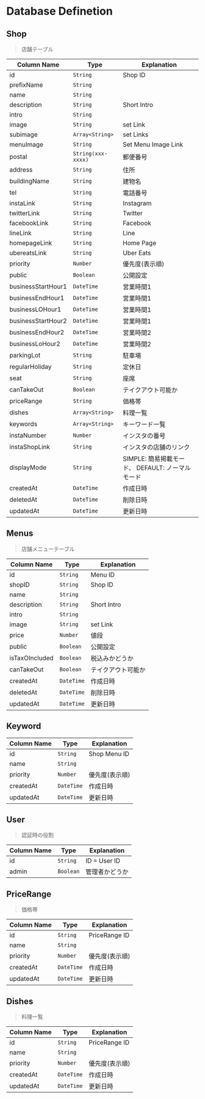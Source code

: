 # Database Definetion

## Shop

> 店舗テーブル

| Column Name        | Type               | Explanation        |
| ------------------ | ------------------ | ------------------ |
| id                 | `String`           | Shop ID            |
| prefixName         | `String`           |                    |
| name               | `String`           |                    |
| description        | `String`           | Short Intro        |
| intro              | `String`           |                    |
| image              | `String`           | set Link           |
| subimage           | `Array<String>`    | set Links          |
| menuImage          | `String`           | Set Menu Image Link |
| postal             | `String(xxx-xxxx)` | 郵便番号           |
| address            | `String`           | 住所               |
| buildingName       | `String`           | 建物名             |
| tel                | `String`           | 電話番号           |
| instaLink          | `String`           | Instagram          |
| twitterLink        | `String`           | Twitter            |
| facebookLink       | `String`           | Facebook           |
| lineLink           | `String`           | Line               |
| homepageLink       | `String`           | Home Page          |
| ubereatsLink       | `String`           | Uber Eats          |
| priority           | `Number`           | 優先度(表示順)      |
| public             | `Boolean`          | 公開設定           |
| businessStartHour1 | `DateTime`         | 営業時間1          |
| businessEndHour1   | `DateTime`         | 営業時間1          |
| businessLOHour1    | `DateTime`         | 営業時間1          |
| businessStartHour2 | `DateTime`         | 営業時間1          |
| businessEndHour2   | `DateTime`         | 営業時間2          |
| businessLoHour2    | `DateTime`         | 営業時間2          |
| parkingLot         | `String`           | 駐車場             |
| regularHoliday     | `String`           | 定休日             |
| seat               | `String`           | 座席             |
| canTakeOut         | `Boolean`          | テイクアウト可能か  |
| priceRange         | `String`           | 価格帯             |
| dishes             | `Array<String>`    | 料理一覧            |
| keywords           | `Array<String>`    | キーワード一覧      |
| instaNumber        | `Number`           | インスタの番号      |
| instaShopLink      | `String`           | インスタの店舗のリンク |
| displayMode        | `String`           | SIMPLE: 簡易掲載モード、 DEFAULT: ノーマルモード |
| createdAt          | `DateTime`         | 作成日時           |
| deletedAt          | `DateTime`         | 削除日時           |
| updatedAt          | `DateTime`         | 更新日時           |

## Menus

> 店舗メニューテーブル

| Column Name     | Type            | Explanation        |
| --------------  | --------------- | ------------------ |
| id              | `String`        | Menu ID            |
| shopID          | `String`        | Shop ID            |
| name            | `String`        |                    |
| description     | `String`        | Short Intro        |
| intro           | `String`        |                    |
| image           | `String`        | set Link           |
| price           | `Number`        | 値段               |
| public          | `Boolean`       | 公開設定            |
| isTaxOIncluded  | `Boolean`       | 税込みかどうか      |
| canTakeOut      | `Boolean`       | テイクアウト可能か  |
| createdAt       | `DateTime`      | 作成日時           |
| deletedAt       | `DateTime`      | 削除日時           |
| updatedAt       | `DateTime`      | 更新日時           |

## Keyword

| Column Name     | Type            | Explanation        |
| --------------  | --------------- | ------------------ |
| id              | `String`        | Shop Menu ID       |
| name            | `String`        |                    |
| priority        | `Number`        | 優先度(表示順)      |
| createdAt       | `DateTime`      | 作成日時           |
| updatedAt       | `DateTime`      | 更新日時           |

## User

> 認証時の役割

| Column Name     | Type            | Explanation   |
| --------------  | --------------- | ------------- |
| id              | `String`        | ID = User ID  |
| admin           | `Boolean`       | 管理者かどうか |

## PriceRange

> 価格帯

| Column Name     | Type            | Explanation   |
| --------------  | --------------- | ------------- |
| id              | `String`        | PriceRange ID |
| name            | `String`        |               |
| priority        | `Number`        | 優先度(表示順) |
| createdAt       | `DateTime`      | 作成日時      |
| updatedAt       | `DateTime`      | 更新日時      |

## Dishes

> 料理一覧

| Column Name     | Type            | Explanation   |
| --------------  | --------------- | ------------- |
| id              | `String`        | PriceRange ID |
| name            | `String`        |               |
| priority        | `Number`        | 優先度(表示順) |
| createdAt       | `DateTime`      | 作成日時       |
| updatedAt       | `DateTime`      | 更新日時       |
